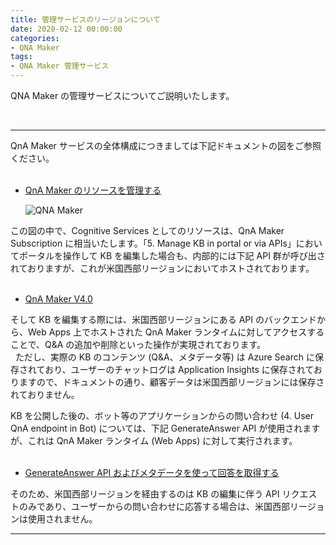 ```yaml
---
title: 管理サービスのリージョンについて
date: 2020-02-12 00:00:00
categories:
- QNA Maker
tags:
- QNA Maker 管理サービス
---
```


QNA Maker の管理サービスについてご説明いたします。
<!-- more -->
<br>

***
QnA Maker サービスの全体構成につきましては下記ドキュメントの図をご参照ください。  
 
- [QnA Maker のリソースを管理する](https://docs.microsoft.com/ja-jp/azure/cognitive-services/qnamaker/how-to/set-up-qnamaker-service-azure)  

   ![QNA Maker](https://jpaiblog.github.io/images/key-management.png)  

この図の中で、Cognitive Services としてのリソースは、QnA Maker Subscription に相当いたします。「5. Manage KB in portal or via APIs」においてポータルを操作して KB を編集した場合も、内部的には下記 API 群が呼び出されておりますが、これが米国西部リージョンにおいてホストされております。  
 
- [QnA Maker V4.0](https://westus.dev.cognitive.microsoft.com/docs/services/5a93fcf85b4ccd136866eb37/operations/5ac266295b4ccd1554da75ff)  

そして KB を編集する際には、米国西部リージョンにある API のバックエンドから、Web Apps 上でホストされた QnA Maker ランタイムに対してアクセスすることで、Q&A の追加や削除といった操作が実現されております。  
 
ただし、実際の KB のコンテンツ (Q&A、メタデータ等) は Azure Search に保存されており、ユーザーのチャットログは Application Insights に保存されておりますので、ドキュメントの通り、顧客データは米国西部リージョンには保存されておりません。  

KB を公開した後の、ボット等のアプリケーションからの問い合わせ (4. User QnA endpoint in Bot) については、下記 GenerateAnswer API が使用されますが、これは QnA Maker ランタイム (Web Apps) に対して実行されます。  
 
- [GenerateAnswer API およびメタデータを使って回答を取得する](https://westus.dev.cognitive.microsoft.com/docs/services/5a93fcf85b4ccd136866eb37/operations/5ac266295b4ccd1554da75ff)  

そのため、米国西部リージョンを経由するのは KB の編集に伴う API リクエストのみであり、ユーザーからの問い合わせに応答する場合は、米国西部リージョンは使用されません。
***